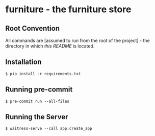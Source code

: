 # furniture - the furniture store

## Root Convention

All commands are [assumed to run from the root of the project] - the directory in which _this README_ is located.

## Installation

    $ pip install -r requirements.txt

## Running pre-commit


    $ pre-commit run --all-files

## Running the Server

    $ waitress-serve --call app:create_app
